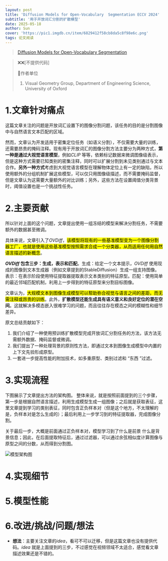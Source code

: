```yaml
---
layout: post
title: 'Diffusion Models for Open-Vocabulary  Segmentation ECCV 2024'
subtitle: '用于开放词汇分割的扩散模型'
date: 2025-05-18
author: Sun
cover: 'https://pic1.imgdb.cn/item/6829412f58cb8da5c8f98e6c.png'
tags: 论文阅读
---
```


> [Diffusion Models for Open-Vocabulary  Segmentation](https://www.ecva.net/papers/eccv_2024/papers_ECCV/papers/00794.pdf)

> ❌❌[不提供代码]
> 
> 📌作者单位
> 
> 1. Visual Geometry Group, Department of Engineering Science, University of Oxford

# 1.文章针对痛点

这篇文章关注的问题是开放词汇设置下的图像分割问题，该任务的目的是分割图像中与自然语言文本匹配的区域。

然而，文章认为开发适用于密集定位任务（如语义分割），不仅需要大量的训练，还需要昂贵的掩码注释。现有用于开放词汇的图像分割方法主要分为两种方式，**第一种是通过大视觉语言模型**，例如*CLIP* 等等，依赖标记数据来微调图像级表示，但是这种方式需要已知类别的密集注释，同时可以扩展分割到未见类别通过与文本合作。**另外一种方式**考虑到大视觉语言模型在理解物体定位上有一定的缺陷，所以使用额外的分组机制扩展这些模型，可以仅只用图像级描述，而不需要掩码监督，但是文章认为这需要大量额外的对比训练；另外，这些方法在设置阈值分类背景时，阈值设置也是一个挑战性任务。

# 2.主要贡献

所以针对上面的这个问题，文章提出使用一组冻结的模型来解决分割任务，不需要额外的数据甚至微调。

具体来说，文章引入了*OVDiff*，<mark>该模型将现有的一些基准模型变为一个图像分割器工厂，也就是使用这些基准模型按照需求合成一个分类器，从而适用任何用自然语言描述的新概念</mark>。

***OVDiff* 包含三步：生成，表示和匹配**。生成：给定一个文本提示，*OVDiff* 使用现成的图像到文本生成器（例如文章提到的StableDiffusion）生成一组支持图像。表示：在表示阶段使用特征提取器提取表示文本类别的特征原型。匹配：使用简单的最近邻域匹配机制，利用上一步得到的特征原型来分割目标图像。

文章认为，<mark>大规模文本到图像生成模型可以帮助弥合视觉与语言之间的差距，而无需注释或昂贵的训练</mark>。此外，**扩散模型还能生成具有语义意义和良好定位的潜在空间**。这就解决多模态嵌入很难学习的问题，而且往往存在模态之间的模糊性和细节差异。

原文总结贡献如下：

1. 我们介绍了一种使用预训练扩散模型完成开放词汇分割任务的方法，该方法无需额外数据、掩码监督或微调。
2. 我们提出了一种处理背景的原则性方法，即通过文本到图像生成模型中内置的上下文先验形成原型。
3. 一套进一步提高性能的附加技术，如多重原型、类别过滤和 “东西 ”过滤。

# 3.实现流程

下图展示了文章提出方法的架构图。
整体来说，就是按照前面提到的三个步骤，第一步是根据自然语言描述，利用生成模型生成一组图像；之后就是获取表征，这里文章提到学习的类别表征，同时包含正负样本对（但是这个地方，不太理解的是，负样本对是怎么生成的）；最后利用上一步学习到的特征提取器，完成图像分割。

关于最后一步，大概是前面通过正负样本对，模型学习到了什么是前景 什么是背景信息；因此，在后面提取特征后，通过过滤器，可以通过余弦相似度计算图像与原型之间的分数，从而得到分割图。

![模型架构图](https://pic1.imgdb.cn/item/6829704958cb8da5c8fa3a0c.png)

# 4.实现细节


# 5.模型性能


# 6.改进/挑战/问题/想法

* **想法**：主要关注文章的*idea*，看可不可以迁移，但是这篇文章也没有提供代码。*idea* 就是上面提到的三步，不过感觉在视频领域不太适合，感觉看文章描述效果还是不错的。

